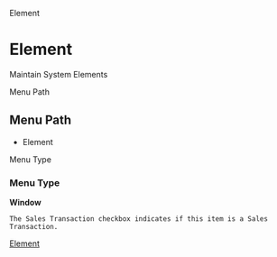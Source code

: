 
Element
# Element


Maintain System Elements

Menu Path
## Menu Path



- Element

Menu Type
### Menu Type

**Window**

```
The Sales Transaction checkbox indicates if this item is a Sales Transaction.
```

[Element](../../functional-guide/window/window-element.md)